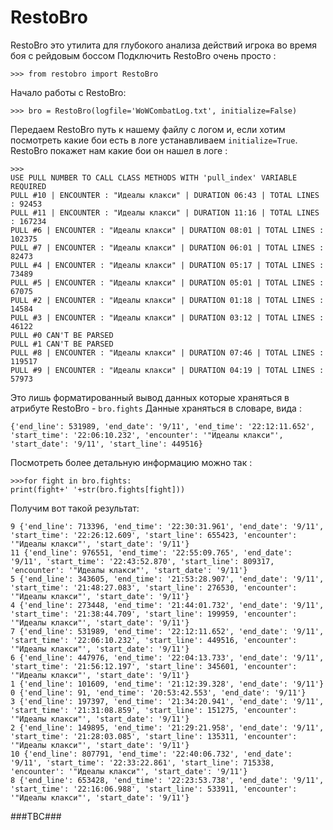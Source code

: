 RestoBro
========
RestoBro это утилита для глубокого анализа действий игрока во время боя с рейдовым боссом
Подключить RestoBro очень просто :
```
>>> from restobro import RestoBro
```
Начало работы с RestoBro:
```
>>> bro = RestoBro(logfile='WoWCombatLog.txt', initialize=False)
```
Передаем RestoBro путь к нашему файлу с логом и, если хотим посмотреть какие бои есть в логе устанавливаем `initialize=True`.
RestoBro покажет нам какие бои он нашел в логе :
```
>>> 
USE PULL NUMBER TO CALL CLASS METHODS WITH 'pull_index' VARIABLE REQUIRED
PULL #10 | ENCOUNTER : "Идеалы клакси" | DURATION 06:43 | TOTAL LINES : 92453
PULL #11 | ENCOUNTER : "Идеалы клакси" | DURATION 11:16 | TOTAL LINES : 167234
PULL #6 | ENCOUNTER : "Идеалы клакси" | DURATION 08:01 | TOTAL LINES : 102375
PULL #7 | ENCOUNTER : "Идеалы клакси" | DURATION 06:01 | TOTAL LINES : 82473
PULL #4 | ENCOUNTER : "Идеалы клакси" | DURATION 05:17 | TOTAL LINES : 73489
PULL #5 | ENCOUNTER : "Идеалы клакси" | DURATION 05:01 | TOTAL LINES : 67075
PULL #2 | ENCOUNTER : "Идеалы клакси" | DURATION 01:18 | TOTAL LINES : 14584
PULL #3 | ENCOUNTER : "Идеалы клакси" | DURATION 03:12 | TOTAL LINES : 46122
PULL #0 CAN'T BE PARSED
PULL #1 CAN'T BE PARSED
PULL #8 | ENCOUNTER : "Идеалы клакси" | DURATION 07:46 | TOTAL LINES : 119517
PULL #9 | ENCOUNTER : "Идеалы клакси" | DURATION 04:19 | TOTAL LINES : 57973
```
Это лишь форматированный вывод данных которые храняться в атрибуте RestoBro - `bro.fights`
Данные храняться в словаре, вида :
```
{'end_line': 531989, 'end_date': '9/11', 'end_time': '22:12:11.652', 'start_time': '22:06:10.232', 'encounter': '"Идеалы клакси"', 'start_date': '9/11', 'start_line': 449516}
```
Посмотреть более детальную информацию можно так :
```
>>>for fight in bro.fights:
print(fight+' '+str(bro.fights[fight]))
```
Получим вот такой результат:
```
9 {'end_line': 713396, 'end_time': '22:30:31.961', 'end_date': '9/11', 'start_time': '22:26:12.609', 'start_line': 655423, 'encounter': '"Идеалы клакси"', 'start_date': '9/11'}
11 {'end_line': 976551, 'end_time': '22:55:09.765', 'end_date': '9/11', 'start_time': '22:43:52.870', 'start_line': 809317, 'encounter': '"Идеалы клакси"', 'start_date': '9/11'}
5 {'end_line': 343605, 'end_time': '21:53:28.907', 'end_date': '9/11', 'start_time': '21:48:27.083', 'start_line': 276530, 'encounter': '"Идеалы клакси"', 'start_date': '9/11'}
4 {'end_line': 273448, 'end_time': '21:44:01.732', 'end_date': '9/11', 'start_time': '21:38:44.709', 'start_line': 199959, 'encounter': '"Идеалы клакси"', 'start_date': '9/11'}
7 {'end_line': 531989, 'end_time': '22:12:11.652', 'end_date': '9/11', 'start_time': '22:06:10.232', 'start_line': 449516, 'encounter': '"Идеалы клакси"', 'start_date': '9/11'}
6 {'end_line': 447976, 'end_time': '22:04:13.733', 'end_date': '9/11', 'start_time': '21:56:12.197', 'start_line': 345601, 'encounter': '"Идеалы клакси"', 'start_date': '9/11'}
1 {'end_line': 101609, 'end_time': '21:12:39.328', 'end_date': '9/11'}
0 {'end_line': 91, 'end_time': '20:53:42.553', 'end_date': '9/11'}
3 {'end_line': 197397, 'end_time': '21:34:20.941', 'end_date': '9/11', 'start_time': '21:31:08.859', 'start_line': 151275, 'encounter': '"Идеалы клакси"', 'start_date': '9/11'}
2 {'end_line': 149895, 'end_time': '21:29:21.958', 'end_date': '9/11', 'start_time': '21:28:03.085', 'start_line': 135311, 'encounter': '"Идеалы клакси"', 'start_date': '9/11'}
10 {'end_line': 807791, 'end_time': '22:40:06.732', 'end_date': '9/11', 'start_time': '22:33:22.861', 'start_line': 715338, 'encounter': '"Идеалы клакси"', 'start_date': '9/11'}
8 {'end_line': 653428, 'end_time': '22:23:53.738', 'end_date': '9/11', 'start_time': '22:16:06.988', 'start_line': 533911, 'encounter': '"Идеалы клакси"', 'start_date': '9/11'}
```

###TBC###
